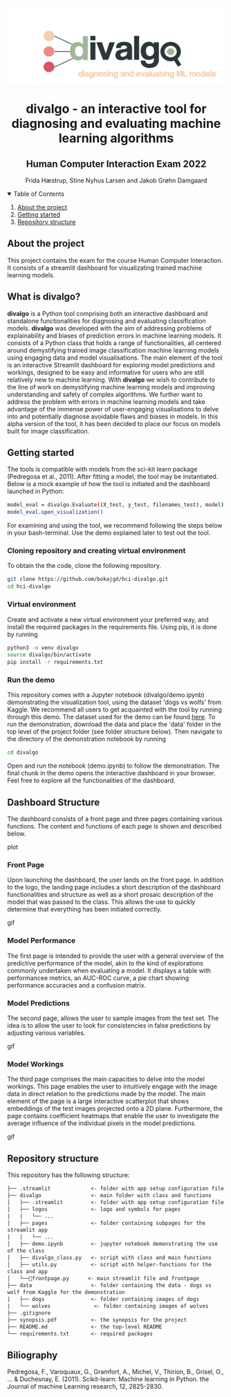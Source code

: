 
<p align="center">
    <img src="divalgo/logos/logo_readme.png" alt="Logo" width="500" height="180">
  </a>


<br />
  <h1 align="center">divalgo - an interactive tool for diagnosing and evaluating machine learning algorithms
 </h1>
 <h2 align="center">Human Computer Interaction Exam 2022</h2>

  <p align="center">
    Frida Hæstrup, Stine Nyhus Larsen and Jakob Grøhn Damgaard
    <br />
</p>

<!-- TABLE OF CONTENTS -->
<details open="open">
  <summary>Table of Contents</summary>
  <ol>
    <li><a href="#about-the-project">About the project</a></li>
    <li><a href="#getting-started">Getting started</a></li>
    <li><a href="#repository-structure">Repository structure</a></li>
  </ol>
</details>

<!-- ABOUT THE PROJECT -->
## About the project

This project contains the exam for the course Human Computer Interaction. 
It consists of a streamlit dashboard for visualizating trained machine learning models. 

## What is divalgo?
**divalgo** is a Python tool comprising both an interactive dashboard and standalone functionalities for diagnosing and evaluating classification models. **divalgo** was developed with the aim of addressing problems of explainability and biases of prediction errors in machine learning models.
It consists of a Python class that holds a range of functionalities, all centered around demystifying
trained image classification machine learning models using engaging data and model visualisations. The main element of the tool is an interactive Streamlit dashboard for
exploring model predictions and workings, designed to be easy and informative for users who are
still relatively new to machine learning. With **divalgo** we wish to contribute to the line of work on demystifying machine learning models and improving understanding and safety of complex algorithms. We further want to address the problem with errors in machine learning models and take advantage of the immense power of user-engaging visualisations to delve into and potentially diagnose avoidable flaws and biases in models. In this alpha version of the tool, it has been decided to place our focus on models built for image classification.

<!-- GETTING STARTED -->
## Getting started
The tools is compatible with models from the sci-kit learn package (Pedregosa et al., 2011). After fitting a model, the tool may be instantiated. Below is a mock example of how the tool is initiated and the dashboard launched in Python:

```bash
model_eval = divalgo.Evaluate((X_test, y_test, filenames_test), model)
model_eval.open_visualization()
```

For examining and using the tool, we recommend following the steps below in your bash-terminal. Use the demo explained later to test out the tool.

### Cloning repository and creating virtual environment

To obtain the the code, clone the following repository.

```bash
git clone https://github.com/bokajgd/hci-divalgo.git
cd hci-divalgo
```

### Virtual environment

Create and activate a new virtual environment your preferred way, and install the required packages in the requirements file.
Using pip, it is done by running

```bash
python3 -m venv divalgo
source divalgo/bin/activate
pip install -r requirements.txt
```

### Run the demo
This repository comes with a Jupyter notebook (divalgo/demo.ipynb) demonstrating the visualization tool, using the dataset 'dogs vs wolfs' from Kaggle. We recommend all users to get acquainted with the tool by running through this demo.
The dataset used for the demo can be found <a href="https://www.kaggle.com/datasets/harishvutukuri/dogs-vs-wolves">here</a>.
To run the demonstration, download the data and place the 'data' folder in the top level of the project folder (see folder structure below). 
Then navigate to the directory of the demonstration notebook by running

```bash
cd divalgo
```
Open and run the notebook (demo.ipynb) to follow the demonstration. The final chunk in the demo opens the interactive dashboard in your browser. Feel free to explore all the functionalities of the dashboard.


## Dashboard Structure
The dashboard consists of a front page and three pages containing various functions. The content and functions of each page is shown and described below.

plot

### Front Page
Upon launching the dashboard, the user lands on the front page. In addition to the logo, the landing page includes a short description of the dashboard functionalities and structure as well as a short prosaic description of the model that was passed to the class. This allows the use to quickly determine that everything has been initiated correctly.

gif

### Model Performance
The first page is intended to provide the user with a general overview of the predictive performance of the model, akin to the kind of explorations commonly undertaken when evaluating a model. It displays a table with performancee metrics, an AUC-ROC curve, a pie chart showing performance accuracies and a confusion matrix.

### Model Predictions
The second page, allows the user to sample images from the test set. The idea is to allow the user to look for consistencies in false predictions by adjusting various variables.

gif

### Model Workings
The third page comprises the main capacities to delve into the model workings. This page enables the user to intuitively engage with the image data in direct relation to the predictions made by the model. The main element of the page is a large interactive scatterplot that shows embeddings of the test images projected onto a 2D plane. Furthermore, the page contains coefficient heatmaps that enable the user to investigate the average influence of the individual pixels in the model predictions.

gif

<!-- REPOSITORY STRUCTURE -->
## Repository structure

This repository has the following structure:

```
├── .streamlit             <- folder with app setup configuration file
├── divalgo                <- main folder with class and functions                      
│   ├── .streamlit         <- folder with app setup configuration file
│   ├── logos              <- logo and symbols for pages
|   |   └── ...
│   ├── pages              <- folder containing subpages for the streamlit app
|   |   └── ...
│   ├── demo.ipynb         <- jupyter notebook demonstrating the use of the class
│   ├── divalgo_class.py   <- script with class and main functions 
│   ├── utils.py           <- script with helper-functions for the class and app 
│   └──🚪frontpage.py      <- main streamlit file and frontpage
├── data                   <- folder containing the data - dogs vs wolf from Kaggle for the demonstration     
|   ├── dogs               <- folder containing images of dogs
|   └── wolves              <- folder containing images of wolves
├── .gitignore                 
├── synopsis.pdf           <- the synopsis for the project
├── README.md              <- the top-level README
└── requirements.txt       <- required packages
```


## Biliography
Pedregosa, F., Varoquaux, G., Gramfort, A., Michel, V., Thirion, B., Grisel, O., ... & Duchesnay, E. (2011). Scikit-learn: Machine learning in Python. the Journal of machine Learning research, 12, 2825-2830.